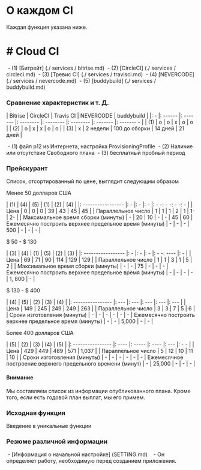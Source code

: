 # О каждом CI
Каждая функция указана ниже.

# # Cloud CI
 - (1) [Битрейт] (./ services / bitrise.md)
 - (2) [CircleCI] (./ services / circleci.md)
 - (3) [Тревис CI] (./ services / travisci.md)
 - (4) [NEVERCODE] (./ services / nevercode.md)
 - (5) [buddybuild] (./ services / buddybuild.md)

### Сравнение характеристик и т. Д.

| Bitrise | CircleCI | Travis CI | NEVERCODE | buddybuild |
|: - |: ------ |: ------- |: -------- |: -------- |: -------- |: ------- |: ------- - |
| (1) | o | o | x | o | o |
| (2) | o | x | x | o | o |
| (3) | x | 2 недели | 100 до сборки | 14 дней | 21 дней |


 - (1) файл p12 из Интернета, настройка ProvisioningProfile
 - (2) Наличие или отсутствие Свободного плана
 - (3) бесплатный пробный период

### Прейскурант
Список, отсортированный по цене, выглядит следующим образом

Менее 50 долларов США


| (1) | (4) | (5) | (1) | (2) | (4) |
|: ----------------- |: - |: - |: - |: - -: - -: - -: - |
| Цена | 0 | 0 | 0 | 39 | 43 | 45 | 45 |
| Параллельное число | 1 | 1 | 1 | 2 | 1 | 1- | 2- |
| Максимальное время сборки (минуты) | - | 20 | 10 | - | - | 45 | 60 |
Ежемесячно построить верхнее предельное время (минуты) | - | - | - | 500 | - | - | - |


$ 50 - $ 130

| (3) | (4) | (1) | (5) | (2) | (3) |
|: ----------------- |: - |: - |: - |: - -: ---- |: - |
| Цена | 69 | 71 | 90 | 114 | 129 | 129 |
| Параллельное число | 1 | 1 | 3 | 1 | 5 | 2 |
| Максимальное время сборки (минуты) | - | - | 75 | - | - | - |
Ежемесячно построить верхнее предельное время (минуты) | - | - | - | - | 1, 800 | - |


$ 130 - $ 400

| (4) | (5) | (2) | (3) | (4) |
|: ---------------- |: --- |: --- |: --- |: --- |: --- |
| Цена | 149 | 245 | 249 | 249 | 263 |
| Параллельное число | 3 | 3 | 7 | 5 | 6 |
| Сроки изготовления (минуты) | - | - | - | - | - | - |
Ежемесячно построить верхнее предельное время (минуты) | - | - | 5,000 | - | - |

Более 400 долларов США

| (5) | (2) | (3) | (4) | (5) |
|: ---------------- |: ---- |: ----- |: ---- |: --- |: - - |
| Цена | 429 | 449 | 489 | 571 | 1,037 |
| Параллельное число | 5 | 12 | 10 | 11 | 10 |
| Сроки изготовления (минуты) | - | - | - | - | - | - |
Ежемесячное построение верхнего предельного времени (минут) | - | 25,000 | - | - | - |


#### Внимание
Мы составляем список из информации опубликованного плана.
Кроме того, если есть годовой план выплат, мы его примем.


### Исходная функция
Введение в уникальные функции

### Резюме различной информации
 - [Информация о начальной настройке] (SETTING.md)
   - Он определяет работу, необходимую перед созданием приложения.
